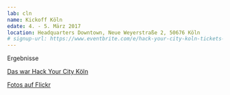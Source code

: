 ```yaml
---
lab: cln
name: Kickoff Köln
edate: 4. - 5. März 2017
location: Headquarters Downtown, Neue Weyerstraße 2, 50676 Köln
# signup-url: https://www.eventbrite.com/e/hack-your-city-koln-tickets-31149547134
---
```


Ergebnisse
 
[Das war Hack Your City Köln](https://storify.com/Konstanze/hack-your-city-koln)

[Fotos auf Flickr](https://flic.kr/s/aHskQWpAyx)
